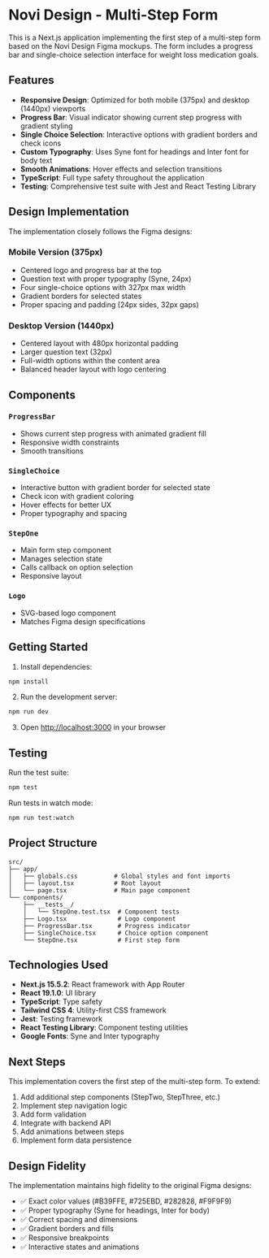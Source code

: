 # Novi Design - Multi-Step Form

This is a Next.js application implementing the first step of a multi-step form based on the Novi Design Figma mockups. The form includes a progress bar and single-choice selection interface for weight loss medication goals.

## Features

- **Responsive Design**: Optimized for both mobile (375px) and desktop (1440px) viewports
- **Progress Bar**: Visual indicator showing current step progress with gradient styling
- **Single Choice Selection**: Interactive options with gradient borders and check icons
- **Custom Typography**: Uses Syne font for headings and Inter font for body text
- **Smooth Animations**: Hover effects and selection transitions
- **TypeScript**: Full type safety throughout the application
- **Testing**: Comprehensive test suite with Jest and React Testing Library

## Design Implementation

The implementation closely follows the Figma designs:

### Mobile Version (375px)
- Centered logo and progress bar at the top
- Question text with proper typography (Syne, 24px)
- Four single-choice options with 327px max width
- Gradient borders for selected states
- Proper spacing and padding (24px sides, 32px gaps)

### Desktop Version (1440px)
- Centered layout with 480px horizontal padding
- Larger question text (32px)
- Full-width options within the content area
- Balanced header layout with logo centering

## Components

### `ProgressBar`
- Shows current step progress with animated gradient fill
- Responsive width constraints
- Smooth transitions

### `SingleChoice`
- Interactive button with gradient border for selected state
- Check icon with gradient coloring
- Hover effects for better UX
- Proper typography and spacing

### `StepOne`
- Main form step component
- Manages selection state
- Calls callback on option selection
- Responsive layout

### `Logo`
- SVG-based logo component
- Matches Figma design specifications

## Getting Started

1. Install dependencies:
```bash
npm install
```

2. Run the development server:
```bash
npm run dev
```

3. Open [http://localhost:3000](http://localhost:3000) in your browser

## Testing

Run the test suite:
```bash
npm test
```

Run tests in watch mode:
```bash
npm run test:watch
```

## Project Structure

```
src/
├── app/
│   ├── globals.css          # Global styles and font imports
│   ├── layout.tsx           # Root layout
│   └── page.tsx             # Main page component
└── components/
    ├── __tests__/
    │   └── StepOne.test.tsx  # Component tests
    ├── Logo.tsx              # Logo component
    ├── ProgressBar.tsx       # Progress indicator
    ├── SingleChoice.tsx      # Choice option component
    └── StepOne.tsx           # First step form
```

## Technologies Used

- **Next.js 15.5.2**: React framework with App Router
- **React 19.1.0**: UI library
- **TypeScript**: Type safety
- **Tailwind CSS 4**: Utility-first CSS framework
- **Jest**: Testing framework
- **React Testing Library**: Component testing utilities
- **Google Fonts**: Syne and Inter typography

## Next Steps

This implementation covers the first step of the multi-step form. To extend:

1. Add additional step components (StepTwo, StepThree, etc.)
2. Implement step navigation logic
3. Add form validation
4. Integrate with backend API
5. Add animations between steps
6. Implement form data persistence

## Design Fidelity

The implementation maintains high fidelity to the original Figma designs:
- ✅ Exact color values (#B39FFE, #725EBD, #282828, #F9F9F9)
- ✅ Proper typography (Syne for headings, Inter for body)
- ✅ Correct spacing and dimensions
- ✅ Gradient borders and fills
- ✅ Responsive breakpoints
- ✅ Interactive states and animations
